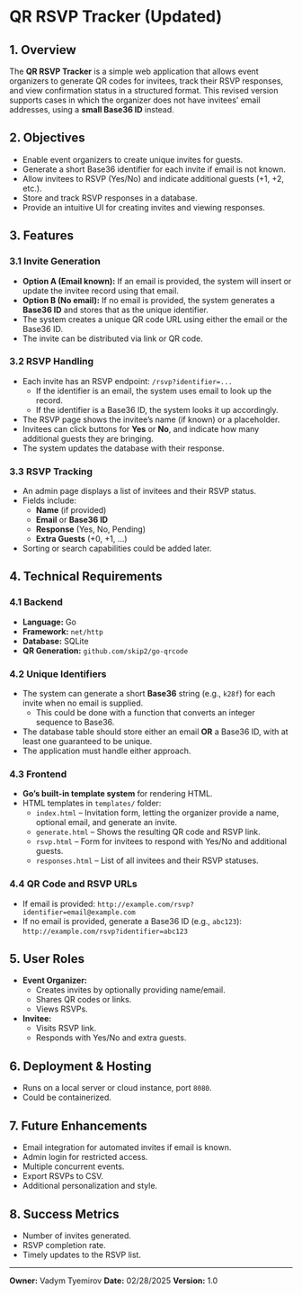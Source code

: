 # QR RSVP Tracker (Updated)

## 1. Overview
The **QR RSVP Tracker** is a simple web application that allows event organizers to generate QR codes for invitees, track their RSVP responses, and view confirmation status in a structured format. This revised version supports cases in which the organizer does not have invitees’ email addresses, using a **small Base36 ID** instead.

## 2. Objectives
- Enable event organizers to create unique invites for guests.
- Generate a short Base36 identifier for each invite if email is not known.
- Allow invitees to RSVP (Yes/No) and indicate additional guests (+1, +2, etc.).
- Store and track RSVP responses in a database.
- Provide an intuitive UI for creating invites and viewing responses.

## 3. Features

### 3.1 Invite Generation
- **Option A (Email known):** If an email is provided, the system will insert or update the invitee record using that email.
- **Option B (No email):** If no email is provided, the system generates a **Base36 ID** and stores that as the unique identifier.
- The system creates a unique QR code URL using either the email or the Base36 ID.
- The invite can be distributed via link or QR code.

### 3.2 RSVP Handling
- Each invite has an RSVP endpoint: `/rsvp?identifier=...`
  - If the identifier is an email, the system uses email to look up the record.
  - If the identifier is a Base36 ID, the system looks it up accordingly.
- The RSVP page shows the invitee’s name (if known) or a placeholder.
- Invitees can click buttons for **Yes** or **No**, and indicate how many additional guests they are bringing.
- The system updates the database with their response.

### 3.3 RSVP Tracking
- An admin page displays a list of invitees and their RSVP status.
- Fields include:
  - **Name** (if provided)
  - **Email** or **Base36 ID**
  - **Response** (Yes, No, Pending)
  - **Extra Guests** (+0, +1, …)
- Sorting or search capabilities could be added later.

## 4. Technical Requirements

### 4.1 Backend
- **Language:** Go
- **Framework:** `net/http`
- **Database:** SQLite
- **QR Generation:** `github.com/skip2/go-qrcode`

### 4.2 Unique Identifiers
- The system can generate a short **Base36** string (e.g., `k28f`) for each invite when no email is supplied.
  - This could be done with a function that converts an integer sequence to Base36.
- The database table should store either an email **OR** a Base36 ID, with at least one guaranteed to be unique.
- The application must handle either approach.

### 4.3 Frontend
- **Go’s built-in template system** for rendering HTML.
- HTML templates in `templates/` folder:
  - `index.html` – Invitation form, letting the organizer provide a name, optional email, and generate an invite.
  - `generate.html` – Shows the resulting QR code and RSVP link.
  - `rsvp.html` – Form for invitees to respond with Yes/No and additional guests.
  - `responses.html` – List of all invitees and their RSVP statuses.

### 4.4 QR Code and RSVP URLs
- If email is provided: `http://example.com/rsvp?identifier=email@example.com`
- If no email is provided, generate a Base36 ID (e.g., `abc123`): `http://example.com/rsvp?identifier=abc123`

## 5. User Roles
- **Event Organizer:**
  - Creates invites by optionally providing name/email.
  - Shares QR codes or links.
  - Views RSVPs.
- **Invitee:**
  - Visits RSVP link.
  - Responds with Yes/No and extra guests.

## 6. Deployment & Hosting
- Runs on a local server or cloud instance, port `8080`.
- Could be containerized.

## 7. Future Enhancements
- Email integration for automated invites if email is known.
- Admin login for restricted access.
- Multiple concurrent events.
- Export RSVPs to CSV.
- Additional personalization and style.

## 8. Success Metrics
- Number of invites generated.
- RSVP completion rate.
- Timely updates to the RSVP list.


---

**Owner:** Vadym Tyemirov
**Date:** 02/28/2025
**Version:** 1.0

